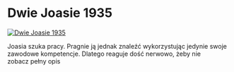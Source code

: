 Dwie Joasie 1935 
=============
[![Dwie Joasie 1935 ](http://vidos.pl/images/player.gif)](http://vidos.pl/dwie-joasie-1935)

 Joasia szuka pracy. Pragnie ją jednak znaleźć wykorzystując jedynie swoje zawodowe kompetencje. Dlatego reaguje dość nerwowo, żeby nie zobacz pełny opis
